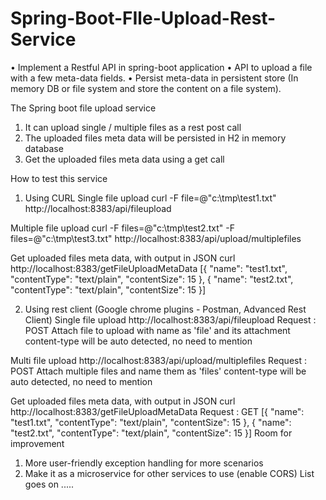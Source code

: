 
# Spring-Boot-FIle-Upload-Rest-Service
•	Implement a Restful API in spring-boot application
•	API to upload a file with a few meta-data fields.
•	Persist meta-data in persistent store (In memory DB or file system and store the content on a file system).

The Spring boot file upload service
1. It can upload single / multiple files as a rest post call
2. The uploaded files meta data will be persisted in H2 in memory database
3. Get the uploaded files meta data using a get call

How to test this service

1. Using CURL
Single file upload
curl -F file=@"c:\\tmp\test1.txt" http://localhost:8383/api/fileupload

Multiple file upload
curl -F files=@"c:\\tmp\test2.txt" -F files=@"c:\\tmp\test3.txt" http://localhost:8383/api/upload/multiplefiles

Get uploaded files meta data, with output in JSON
curl http://localhost:8383/getFileUploadMetaData
[{
	"name": "test1.txt",
	"contentType": "text/plain",
	"contentSize": 15
}, {
	"name": "test2.txt",
	"contentType": "text/plain",
	"contentSize": 15
}]


2. Using rest client (Google chrome plugins - Postman, Advanced Rest Client)
Single file upload
http://localhost:8383/api/fileupload
Request : POST
Attach file to upload with name as 'file' and its attachment
content-type will be auto detected, no need to mention

Multi file upload
http://localhost:8383/api/upload/multiplefiles
Request : POST
Attach multiple files  and name them as 'files'
content-type will be auto detected, no need to mention

Get uploaded files meta data, with output in JSON
curl http://localhost:8383/getFileUploadMetaData
Request : GET
[{
	"name": "test1.txt",
	"contentType": "text/plain",
	"contentSize": 15
}, {
	"name": "test2.txt",
	"contentType": "text/plain",
	"contentSize": 15
}]
Room for improvement
1. More user-friendly exception handling for more scenarios 
2. Make it as a microservice for other services to use (enable CORS)
List goes on .....
